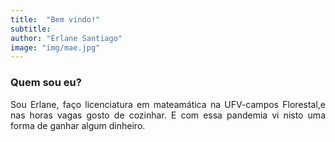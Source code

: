 ```yaml
---
title:  "Bem vindo!"
subtitle:
author: "Erlane Santiago"
image: "img/mae.jpg"
---
```


### Quem sou eu?
<div style = "text-align: justify;">
Sou Erlane, faço licenciatura em mateamática na UFV-campos Florestal,e nas horas vagas gosto de cozinhar. E com essa pandemia vi nisto uma forma de ganhar algum dinheiro.
<div>